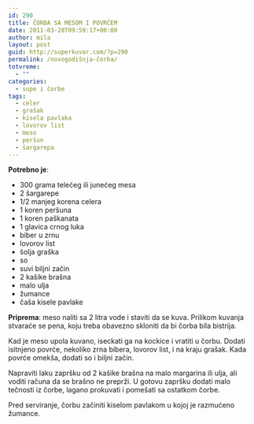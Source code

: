 ```yaml
---
id: 290
title: ČORBA SA MESOM I POVRĆEM
date: 2011-03-28T09:59:17+00:00
author: mila
layout: post
guid: http://superkuvar.com/?p=290
permalink: /novogodišnja-čorba/
totvreme:
  - ""
categories:
  - supe i čorbe
tags:
  - celer
  - grašak
  - kisela pavlaka
  - lovorov list
  - meso
  - peršun
  - šargarepa
---
```

**Potrebno je**:

  * 300 grama telećeg ili junećeg mesa
  * 2 šargarepe
  * 1/2 manjeg korena celera
  * 1 koren peršuna
  * 1 koren paškanata
  * 1 glavica crnog luka
  * biber u zrnu
  * lovorov list
  * šolja graška
  * so
  * suvi biljni začin
  * 2 kašike brašna
  * malo ulja
  * žumance
  * čaša kisele pavlake

**Priprema**: meso naliti sa 2 litra vode i staviti da se kuva. Prilikom kuvanja stvaraće se pena, koju treba obavezno skloniti da bi čorba bila bistrija.

Kad je meso upola kuvano, iseckati ga na kockice i vratiti u čorbu. Dodati isitnjeno povrće, nekoliko zrna bibera, lovorov list, i na kraju grašak. Kada povrće omekša, dodati so i biljni začin.

Napraviti laku zapršku od 2 kašike brašna na malo margarina ili ulja, ali voditi računa da se brašno ne preprži. U gotovu zapršku dodati malo tečnosti iz čorbe, lagano prokuvati i pomešati sa ostatkom čorbe.

Pred serviranje, čorbu začiniti kiselom pavlakom u kojoj je razmućeno žumance.